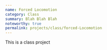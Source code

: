 ```yaml
---
name: Forced Locomotion
category: Class
summary: Blah Blah Blah
noteworthy: true
permalink: projects/class/forced-Locomotion
---
```

This is a class project
